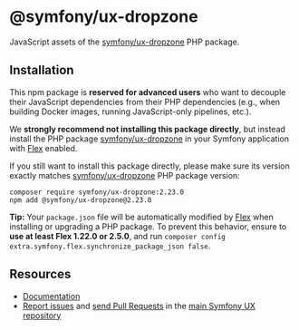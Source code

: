 # @symfony/ux-dropzone

JavaScript assets of the [symfony/ux-dropzone](https://packagist.org/packages/symfony/ux-dropzone) PHP package.

## Installation

This npm package is **reserved for advanced users** who want to decouple their JavaScript dependencies from their PHP dependencies (e.g., when building Docker images, running JavaScript-only pipelines, etc.).

We **strongly recommend not installing this package directly**, but instead  install the PHP package [symfony/ux-dropzone](https://packagist.org/packages/symfony/ux-dropzone) in your Symfony application with [Flex](https://github.com/symfony/flex) enabled.

If you still want to install this package directly, please make sure its version exactly matches [symfony/ux-dropzone](https://packagist.org/packages/symfony/ux-dropzone) PHP package version:
```shell
composer require symfony/ux-dropzone:2.23.0
npm add @symfony/ux-dropzone@2.23.0
```

**Tip:** Your `package.json` file will be automatically modified by [Flex](https://github.com/symfony/flex) when installing or upgrading a PHP package. To prevent this behavior, ensure to **use at least Flex 1.22.0 or 2.5.0**, and run `composer config extra.symfony.flex.synchronize_package_json false`.

## Resources

-   [Documentation](https://symfony.com/bundles/ux-dropzone/current/index.html)
-   [Report issues](https://github.com/symfony/ux/issues) and
    [send Pull Requests](https://github.com/symfony/ux/pulls)
    in the [main Symfony UX repository](https://github.com/symfony/ux)
